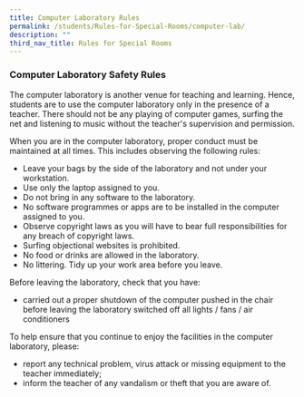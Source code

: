 ```yaml
---
title: Computer Laboratory Rules
permalink: /students/Rules-for-Special-Rooms/computer-lab/
description: ""
third_nav_title: Rules for Special Rooms
---
```

### **Computer Laboratory Safety Rules**

The computer laboratory is another venue for teaching and learning. Hence, students are to use the computer laboratory only in the presence of a teacher. There should not be any playing of computer games, surfing the net and listening to music without the teacher's supervision and permission.

When you are in the computer laboratory, proper conduct must be maintained at all times. This includes observing the following rules:

*   Leave your bags by the side of the laboratory and not under your workstation.
*   Use only the laptop assigned to you.
*   Do not bring in any software to the laboratory.
*   No software programmes or apps are to be installed in the computer assigned to you.
*   Observe copyright laws as you will have to bear full responsibilities for any breach of copyright laws.
*   Surfing objectional websites is prohibited.
*   No food or drinks are allowed in the laboratory.
*   No littering. Tidy up your work area before you leave.

Before leaving the laboratory, check that you have: 

*   carried out a proper shutdown of the computer pushed in the chair before leaving the laboratory switched off all lights / fans / air conditioners

To help ensure that you continue to enjoy the facilities in the computer laboratory, please:

*   report any technical problem, virus attack or missing equipment to the teacher immediately;
*   inform the teacher of any vandalism or theft that you are aware of.
